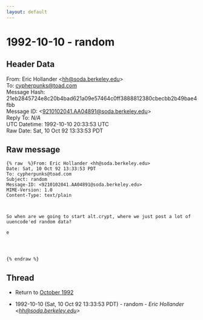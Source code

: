 ```yaml
---
layout: default
---
```


# 1992-10-10 - random

## Header Data

From: Eric Hollander \<hh@soda.berkeley.edu\><br>
To: cypherpunks@toad.com<br>
Message Hash: 21eb2845724e8c20b4bad621a09e57464c0ff3888812380cbecbb2b49bae4fbb<br>
Message ID: \<9210102041.AA04891@soda.berkeley.edu\><br>
Reply To: _N/A_<br>
UTC Datetime: 1992-10-10 20:33:53 UTC<br>
Raw Date: Sat, 10 Oct 92 13:33:53 PDT<br>

## Raw message

```
{% raw  %}From: Eric Hollander <hh@soda.berkeley.edu>
Date: Sat, 10 Oct 92 13:33:53 PDT
To: cypherpunks@toad.com
Subject: random
Message-ID: <9210102041.AA04891@soda.berkeley.edu>
MIME-Version: 1.0
Content-Type: text/plain



So when are we going to start alt.crypt, where we just post a lot of
uuencode'ed random data?

e




{% endraw %}
```

## Thread

+ Return to [October 1992](/archive/1992/10)

+ 1992-10-10 (Sat, 10 Oct 92 13:33:53 PDT) - random - _Eric Hollander \<hh@soda.berkeley.edu\>_

